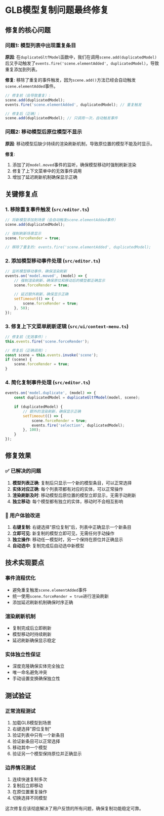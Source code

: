 # GLB模型复制问题最终修复

## 修复的核心问题

### 问题1: 模型列表中出现重复条目
**原因**: 在`duplicateGltfModel`函数中，我们在调用`scene.add(duplicatedModel)`后又手动触发了`events.fire('scene.elementAdded', duplicatedModel)`，导致重复添加到列表。

**修复**: 移除了重复的事件触发，因为`scene.add()`方法已经会自动触发`scene.elementAdded`事件。

```typescript
// 修复前（会导致重复）:
scene.add(duplicatedModel);
events.fire('scene.elementAdded', duplicatedModel); // 重复触发

// 修复后（正确）:
scene.add(duplicatedModel); // 只调用一次，自动触发事件
```

### 问题2: 移动模型后原位模型不显示
**原因**: 移动模型后缺少持续的渲染刷新机制，导致原位置的模型不能及时显示。

**修复**: 
1. 添加了对`model.moved`事件的监听，确保模型移动时强制刷新渲染
2. 修复了上下文菜单中的无效事件调用
3. 增加了延迟刷新机制确保显示正确

## 关键修复点

### 1. 移除重复事件触发 (`src/editor.ts`)
```typescript
// 将新模型添加到场景（会自动触发scene.elementAdded事件）
scene.add(duplicatedModel);

// 强制刷新场景显示
scene.forceRender = true;

// 移除了重复的: events.fire('scene.elementAdded', duplicatedModel);
```

### 2. 添加模型移动事件处理 (`src/editor.ts`)
```typescript
// 监听模型移动事件，确保渲染刷新
events.on('model.moved', (model) => {
    // 强制渲染刷新，确保原位和移动后的模型都正确显示
    scene.forceRender = true;
    
    // 延迟额外刷新，确保显示正确
    setTimeout(() => {
        scene.forceRender = true;
    }, 50);
});
```

### 3. 修复上下文菜单刷新逻辑 (`src/ui/context-menu.ts`)
```typescript
// 修复前（无效事件）:
this.events.fire('scene.forceRender');

// 修复后（正确调用）:
const scene = this.events.invoke('scene');
if (scene) {
    scene.forceRender = true;
}
```

### 4. 简化复制事件处理 (`src/editor.ts`)
```typescript
events.on('model.duplicate', (model) => {
    const duplicatedModel = duplicateGltfModel(model, scene);
    
    if (duplicatedModel) {
        // 额外的渲染刷新，确保显示正确
        setTimeout(() => {
            scene.forceRender = true;
            events.fire('selection', duplicatedModel);
        }, 100);
    }
});
```

## 修复效果

### ✅ 已解决的问题
1. **模型列表正确**: 复制后只显示一个新的模型条目，可以正常选择
2. **实体对应正确**: 每个列表项都有对应的实体，可以正常操作
3. **渲染刷新及时**: 移动模型后原位置的模型立即显示，无需手动刷新
4. **独立移动**: 每个模型都有独立的实体，移动时不会相互影响

### 🎯 用户体验改进
1. **右键复制**: 右键选择"原位复制"后，列表中正确显示一个新条目
2. **立即可见**: 新复制的模型立即可见，无需任何手动操作
3. **独立操作**: 移动任一模型时，另一个保持在原位并正确显示
4. **自动选中**: 复制完成后自动选中新模型

## 技术实现要点

### 事件流程优化
- 避免重复触发`scene.elementAdded`事件
- 统一使用`scene.forceRender = true`进行渲染刷新
- 添加延迟刷新机制确保时序正确

### 渲染刷新机制
- 复制完成后立即刷新
- 模型移动时持续刷新
- 延迟刷新确保显示稳定

### 实体独立性保证
- 深度克隆确保实体完全独立
- 唯一命名避免冲突
- 手动设置变换确保独立性

## 测试验证

### 正常流程测试
1. 加载GLB模型到场景
2. 右键选择"原位复制"
3. 验证列表中只有一个新条目
4. 验证新条目可以正常选择
5. 移动其中一个模型
6. 验证另一个模型保持原位并正确显示

### 边界情况测试
1. 连续快速复制多次
2. 复制后立即移动
3. 在原位置重复操作
4. 切换选择不同模型

这次修复应该彻底解决了用户反馈的所有问题，确保复制功能稳定可靠。